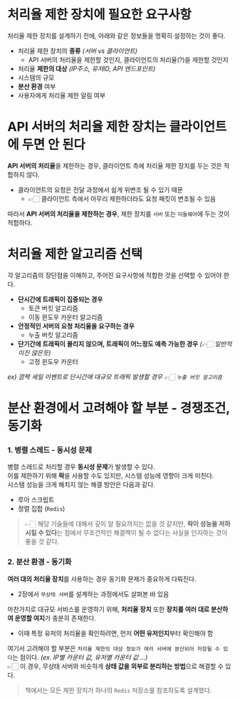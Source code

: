 # 처리율 제한 장치에 필요한 요구사항

처리율 제한 장치를 설계하기 전에, 아래와 같은 정보들을 명확히 설정하는 것이 좋다.

- 처리율 제한 장치의 **종류** _(서버 vs 클라이언트)_
  - API 서버의 처리율을 제한할 것인지, 클라이언트의 처리율(?)을 제한할 것인지
- 처리율 **제한의 대상** _(IP주소, 유저ID, API 엔드포인트)_
- 시스템의 규모
- **분산 환경** 여부
- 사용자에게 처리율 제한 알림 여부

# API 서버의 처리율 제한 장치는 클라이언트에 두면 안 된다

**API 서버의 처리율**을 제한하는 경우, 클라이언트 측에 처리율 제한 장치를 두는 것은 적합하지 않다.

- 클라이언트의 요청은 전달 과정에서 쉽게 위변조 될 수 있기 때문
  - 👉🏻 클라이언트 측에서 아무리 제한하더라도 요청 패킷이 변조될 수 있음

따라서 **API 서버의 처리율을 제한하는 경우**, 제한 장치를 `서버` 또는 `미들웨어`에 두는 것이 적합하다.

# 처리율 제한 알고리즘 선택

각 알고리즘의 장단점을 이해하고, 주어진 요구사항에 적합한 것을 선택할 수 있어야 한다.

- **단시간에 트래픽이 집중되는 경우**
  - 토큰 버킷 알고리즘
  - 이동 윈도우 카운터 알고리즘
- **안정적인 서버의 요청 처리율을 요구하는 경우**
  - 누출 버킷 알고리즘
- **단기간에 트래픽이 몰리지 않으며, 트래픽이 어느정도 예측 가능한 경우** _(👉🏻 일반적이진 않은듯)_
  - 고정 윈도우 카운터

_ex) 깜짝 세일 이벤트로 단시간에 대규모 트래픽 발생할 경우 👉🏻 `누출 버킷 알고리즘`_

# 분산 환경에서 고려해야 할 부분 - 경쟁조건, 동기화

### 1. 병렬 스레드 - 동시성 문제

병렬 스레드로 처리할 경우 **동시성 문제**가 발생할 수 있다.  
이를 제한하기 위해 **락**을 사용할 수도 있지만, 시스템 성능에 영향이 크게 미친다.  
시스템 성능을 크게 해치지 않는 해결 방안은 다음과 같다.

- 루아 스크립트
- 정렬 집합 (`Redis`)

> 👉🏻 해당 기술들에 대해서 깊이 알 필요까지는 없을 것 같지만, **락이 성능을 저하시킬 수 있다**는 점에서 무조건적인 해결책이 될 수 없다는 사실을 인지하는 것이 좋을 것 같다.

### 2. 분산 환경 - 동기화

**여러 대의 처리율 장치**를 사용하는 경우 동기화 문제가 중요하게 다뤄진다.

- 2장에서 `무상태 서버`를 설계하는 과정에서도 살펴본 바 있음

마찬가지로 대규모 서비스를 운영하기 위해, **처리율 장치** 또한 **장치를 여러 대로 분산하여 운영할 여지**가 충분히 존재한다.

- 이때 특정 유저의 처리율을 확인하려면, 먼저 **어떤 유저인지**부터 확인해야 함

여기서 고려해야 할 부분은 `처리율 제한의 대상 정보가 여러 서버에 분산되어 저장될 수 있다`는 점이다. _(ex. IP별 카운터 값, 유저별 카운터 값 ...)_  
👉🏻 이 경우, 무상태 서버와 비슷하게 **상태 값을 외부로 분리하는 방법**으로 해결할 수 있다.

> 책에서는 모든 제한 장치가 하나의 `Redis` 저장소를 참조하도록 설계했다.
